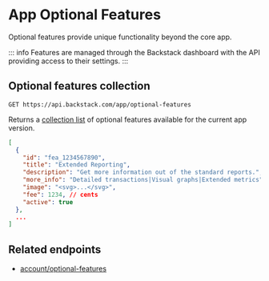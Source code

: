# App Optional Features

Optional features provide unique functionality beyond the core app.

::: info 
Features are managed through the Backstack dashboard with the API providing access to their settings.
:::


## Optional features collection


```http request
GET https://api.backstack.com/app/optional-features
```

Returns a [collection list](../lists#collection) of optional features available for the current app version.

```json
[
  {
    "id": "fea_1234567890",
    "title": "Extended Reporting", 
    "description": "Get more information out of the standard reports.",
    "more_info": "Detailed transactions|Visual graphs|Extended metrics",
    "image": "<svg>...</svg>",
    "fee": 1234, // cents
    "active": true
  },
  ...
]
```



## Related endpoints

- [account/optional-features](../account/optional-features.md)
